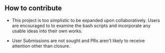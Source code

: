 ## How to contribute

- This project is too simplistic to be expanded upon collaboratively.  Users are encouraged to to examine the bash scripts and incorporate any usable ideas into their own works.

- User Submissions are not sought and PRs aren't likely to receive attention other than closure.
